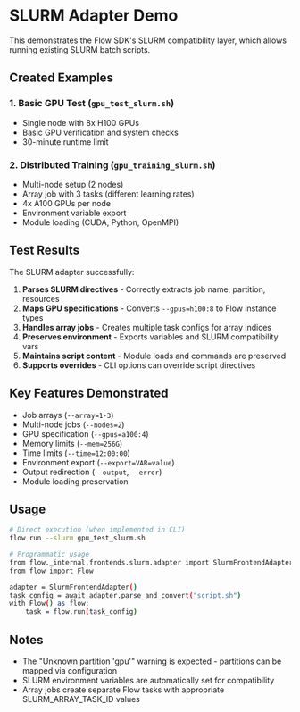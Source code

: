 # SLURM Adapter Demo

This demonstrates the Flow SDK's SLURM compatibility layer, which allows running existing SLURM batch scripts.

## Created Examples

### 1. Basic GPU Test (`gpu_test_slurm.sh`)
- Single node with 8x H100 GPUs
- Basic GPU verification and system checks
- 30-minute runtime limit

### 2. Distributed Training (`gpu_training_slurm.sh`)
- Multi-node setup (2 nodes)
- Array job with 3 tasks (different learning rates)
- 4x A100 GPUs per node
- Environment variable export
- Module loading (CUDA, Python, OpenMPI)

## Test Results

The SLURM adapter successfully:

1. **Parses SLURM directives** - Correctly extracts job name, partition, resources
2. **Maps GPU specifications** - Converts `--gpus=h100:8` to Flow instance types
3. **Handles array jobs** - Creates multiple task configs for array indices
4. **Preserves environment** - Exports variables and SLURM compatibility vars
5. **Maintains script content** - Module loads and commands are preserved
6. **Supports overrides** - CLI options can override script directives

## Key Features Demonstrated

- Job arrays (`--array=1-3`)
- Multi-node jobs (`--nodes=2`)
- GPU specification (`--gpus=a100:4`)
- Memory limits (`--mem=256G`)
- Time limits (`--time=12:00:00`)
- Environment export (`--export=VAR=value`)
- Output redirection (`--output`, `--error`)
- Module loading preservation

## Usage

```bash
# Direct execution (when implemented in CLI)
flow run --slurm gpu_test_slurm.sh

# Programmatic usage
from flow._internal.frontends.slurm.adapter import SlurmFrontendAdapter
from flow import Flow

adapter = SlurmFrontendAdapter()
task_config = await adapter.parse_and_convert("script.sh")
with Flow() as flow:
    task = flow.run(task_config)
```

## Notes

- The "Unknown partition 'gpu'" warning is expected - partitions can be mapped via configuration
- SLURM environment variables are automatically set for compatibility
- Array jobs create separate Flow tasks with appropriate SLURM_ARRAY_TASK_ID values